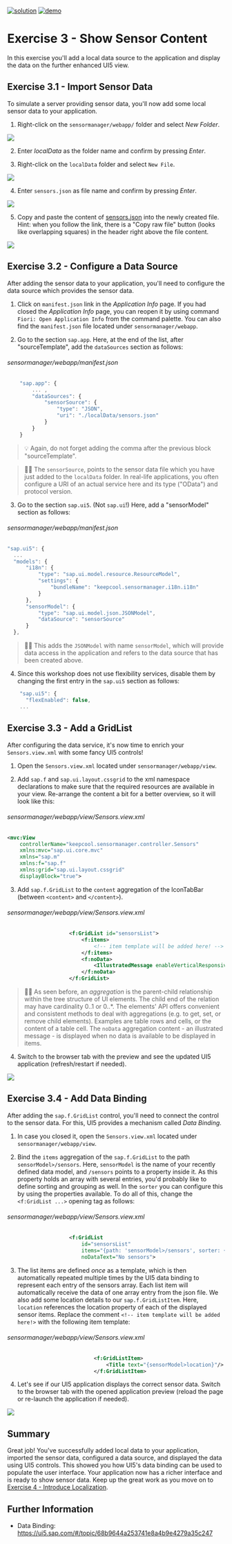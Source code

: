 [![solution](https://flat.badgen.net/badge/solution/available/green?icon=github)](https://github.com/SAP-samples/teched2023-AD265/tree/code/exercises/ex3)
[![demo](https://flat.badgen.net/badge/demo/deployed/blue?icon=github)](https://sap-samples.github.io/teched2023-AD283v/ex3/test/flpSandbox-cdn.html?sap-ui-xx-viewCache=false#keepcoolsensormanager-display)
# Exercise 3 - Show Sensor Content

In this exercise you'll add a local data source to the application and display the data on the further enhanced UI5 view.

## Exercise 3.1 - Import Sensor Data

To simulate a server providing sensor data, you'll now add some local sensor data to your application.

1. Right-click on the `sensormanager/webapp/` folder and select *New Folder*.

![](images/03_01_0010.png)

2. Enter *localData* as the folder name and confirm by pressing *Enter*.

3. Right-click on the `localData` folder and select `New File`.

![](images/03_01_0020.png)

4. Enter `sensors.json` as file name and confirm by pressing *Enter*.

![](images/03_01_0030.png)

5. Copy and paste the content of [sensors.json](data/sensors.json) into the newly created file. Hint: when you follow the link, there is a "Copy raw file" button (looks like overlapping squares) in the header right above the file content.

![](images/03_01_0040.png)

## Exercise 3.2 - Configure a Data Source

After adding the sensor data to your application, you'll need to configure the data source which provides the sensor data.

1. Click on `manifest.json` link in the *Application Info* page. If you had closed the *Application Info* page, you can reopen it by using command `Fiori: Open Application Info` from the command palette. You can also find the `manifest.json` file located under `sensormanager/webapp`.

2. Go to the section `sap.app`. Here, at the end of the list, after "sourceTemplate", add the `dataSources` section as follows:

###### sensormanager/webapp/manifest.json

```js
    "sap.app": {
        ... ,
        "dataSources": {
            "sensorSource": {
                "type": "JSON",
                "uri": "./localData/sensors.json"
            }
        }
    }
```

>💡 Again, do not forget adding the comma after the previous block "sourceTemplate".

> 🧑‍🎓 The `sensorSource`, points to the sensor data file which you have just added to the `localData` folder. In real-life applications, you often configure a URI of an actual service here and its type ("OData") and protocol version.

3. Go to the section `sap.ui5`. (Not `sap.ui`!) Here, add a "sensorModel" section as follows:

###### sensormanager/webapp/manifest.json

```js
"sap.ui5": {
  ...
  "models": {
      "i18n": {
          "type": "sap.ui.model.resource.ResourceModel",
          "settings": {
              "bundleName": "keepcool.sensormanager.i18n.i18n"
          }
      },
      "sensorModel": {
          "type": "sap.ui.model.json.JSONModel",
          "dataSource": "sensorSource"
      }
  },
```

> 🧑‍🎓 This adds the `JSONModel` with name `sensorModel`, which will provide data access in the application and refers to the data source that has been created above.

4. Since this workshop does not use flexibility services, disable them by changing the first entry in the `sap.ui5` section as follows:

```js
    "sap.ui5": {
      "flexEnabled": false,
    ...
```

## Exercise 3.3 - Add a GridList

After configuring the data service, it's now time to enrich your `Sensors.view.xml` with some fancy UI5 controls!

1. Open the `Sensors.view.xml` located under `sensormanager/webapp/view`.

2. Add `sap.f` and `sap.ui.layout.cssgrid` to the xml namespace declarations to make sure that the required resources are available in your view. Re-arrange the content a bit for a better overview, so it will look like this:

###### sensormanager/webapp/view/Sensors.view.xml

```xml
<mvc:View
    controllerName="keepcool.sensormanager.controller.Sensors"
    xmlns:mvc="sap.ui.core.mvc"
    xmlns="sap.m"
    xmlns:f="sap.f"
    xmlns:grid="sap.ui.layout.cssgrid"
    displayBlock="true">
```

3. Add `sap.f.GridList` to the `content` aggregation of the IconTabBar (between `<content>` and `</content>`).

###### sensormanager/webapp/view/Sensors.view.xml

```xml
                    <f:GridList id="sensorsList">
                        <f:items>
                            <!-- item template will be added here! -->
                        </f:items>
                        <f:noData>
                            <IllustratedMessage enableVerticalResponsiveness="true" illustrationType="sapIllus-EmptyList"/>
                        </f:noData>
                    </f:GridList>
```

> 🧑‍🎓 As seen before, an *aggregation* is the parent-child relationship within the tree structure of UI elements. The child end of the relation may have cardinality 0..1 or 0..*. The elements' API offers convenient and consistent methods to deal with aggregations (e.g. to get, set, or remove child elements). Examples are table rows and cells, or the content of a table cell.
> The `noData` aggregation content - an illustrated message - is displayed when no data is available to be displayed in items.

4. Switch to the browser tab with the preview and see the updated UI5 application (refresh/restart if needed).

![](images/03_03_0010.png)

## Exercise 3.4 - Add Data Binding

After adding the `sap.f.GridList` control, you'll need to connect the control to the sensor data. For this, UI5 provides a mechanism called *Data Binding*.

1. In case you closed it, open the `Sensors.view.xml` located under `sensormanager/webapp/view`.

2. Bind the `items` aggregation of the `sap.f.GridList` to the path `sensorModel>/sensors`. Here, `sensorModel` is  the name of your recently defined data model, and `/sensors` points to a property inside it. As this property holds an array with several entries, you'd probably like to define sorting and grouping as well. In the `sorter` you can configure this by using the properties available. To do all of this, change the `<f:GridList ...>` opening tag as follows:

###### sensormanager/webapp/view/Sensors.view.xml

```xml
                    <f:GridList
                        id="sensorsList"
                        items="{path: 'sensorModel>/sensors', sorter: {path:'customer', group:true, descending: false}}"
                        noDataText="No sensors">
```

3. The list items are defined *once* as a template, which is then automatically repeated multiple times by the UI5 data binding to represent each entry of the sensors array. Each list item will automatically receive the data of one array entry from the json file. We also add some location details to our `sap.f.GridListItem`. Here, `location` references the location property of each of the displayed sensor items. Replace the comment `<!-- item template will be added here!>` with the following item template:

###### sensormanager/webapp/view/Sensors.view.xml

```xml
                            <f:GridListItem>
                                <Title text="{sensorModel>location}"/>
                            </f:GridListItem>
```

4. Let's see if our UI5 application displays the correct sensor data. Switch to the browser tab with the opened application preview (reload the page or re-launch the application if needed).

![](images/03_04_0010.png)

## Summary
Great job! You've successfully added local data to your application, imported the sensor data, configured a data source, and displayed the data using UI5 controls. This showed you how UI5's data binding can be used to populate the user interface. Your application now has a richer interface and is ready to show sensor data. Keep up the great work as you move on to [Exercise 4 - Introduce Localization](../ex4/README.md).

## Further Information

* Data Binding: https://ui5.sap.com/#/topic/68b9644a253741e8a4b9e4279a35c247
